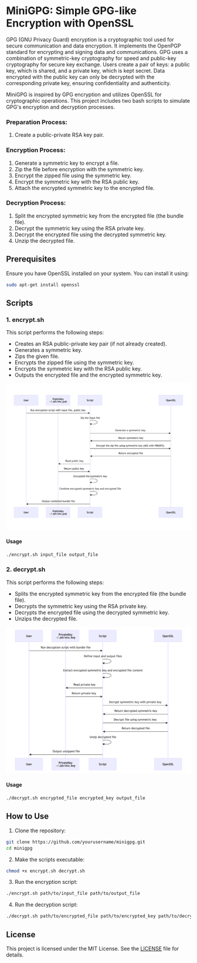 
# MiniGPG: Simple GPG-like Encryption with OpenSSL
GPG (GNU Privacy Guard) encryption is a cryptographic tool used for secure communication and data encryption. It implements the OpenPGP standard for encrypting and signing data and communications. GPG uses a combination of symmetric-key cryptography for speed and public-key cryptography for secure key exchange. Users create a pair of keys: a public key, which is shared, and a private key, which is kept secret. Data encrypted with the public key can only be decrypted with the corresponding private key, ensuring confidentiality and authenticity.

MiniGPG is inspired by GPG encryption and utilizes OpenSSL for cryptographic operations. This project includes two bash scripts to simulate GPG's encryption and decryption processes.

### Preparation Process:
1. Create a public-private RSA key pair.

### Encryption Process:
1. Generate a symmetric key to encrypt a file.
2. Zip the file before encryption with the symmetric key.
3. Encrypt the zipped file using the symmetric key.
4. Encrypt the symmetric key with the RSA public key.
5. Attach the encrypted symmetric key to the encrypted file.

### Decryption Process:
1. Split the encrypted symmetric key from the encrypted file (the bundle file).
2. Decrypt the symmetric key using the RSA private key.
3. Decrypt the encrypted file using the decrypted symmetric key.
4. Unzip the decrypted file.

## Prerequisites

Ensure you have OpenSSL installed on your system. You can install it using:

```sh
sudo apt-get install openssl
```

## Scripts

### 1. encrypt.sh

This script performs the following steps:
- Creates an RSA public-private key pair (if not already created).
- Generates a symmetric key.
- Zips the given file.
- Encrypts the zipped file using the symmetric key.
- Encrypts the symmetric key with the RSA public key.
- Outputs the encrypted file and the encrypted symmetric key.

![alt text](assets/encrypt.png)

#### Usage

```sh
./encrypt.sh input_file output_file
```

### 2. decrypt.sh

This script performs the following steps:
- Splits the encrypted symmetric key from the encrypted file (the bundle file).
- Decrypts the symmetric key using the RSA private key.
- Decrypts the encrypted file using the decrypted symmetric key.
- Unzips the decrypted file.

![alt text](assets/decrypt.png)
#### Usage

```sh
./decrypt.sh encrypted_file encrypted_key output_file
```

## How to Use

1. Clone the repository:
```sh
git clone https://github.com/yourusername/minigpg.git
cd minigpg
```

2. Make the scripts executable:
```sh
chmod +x encrypt.sh decrypt.sh
```

3. Run the encryption script:
```sh
./encrypt.sh path/to/input_file path/to/output_file
```

4. Run the decryption script:
```sh
./decrypt.sh path/to/encrypted_file path/to/encrypted_key path/to/decrypted_output_file
```

## License

This project is licensed under the MIT License. See the [LICENSE](LICENSE) file for details.



<!-- 

sequenceDiagram

    participant User
    participant PublicKey as PublicKey<br>~/.ssh/enc.pub
    participant Script
    participant OpenSSL

    User->>Script: Run encryption script with input file, public key
    Script->>Script: Zip the input file
    Script->>OpenSSL: Generate a symmetric key
    OpenSSL->>Script: Return symmetric key
    Script->>OpenSSL: Encrypt the zip file using symmetric key (AES with PBKDF2)
    OpenSSL->>Script: Return encrypted file
    Script->>PublicKey: Read public key
    PublicKey->>Script: Return public key
    Script->>Script: Encrypted the symmetric key
    Script->>Script: Combine encrypted symmetric key and encrypted file
    Script->>User: Output combined bundle file

-->

<!--
sequenceDiagram
    participant User
    participant PrivateKey as PrivateKey<br>~/.ssh/enc.key
    participant Script
    participant OpenSSL

    User->>Script: Run decryption script with bundle file
    Script->>Script: Define input and output files
    Script->>Script: Extract encrypted symmetric key and encrypted file content
    Script->>PrivateKey: Read private key
    PrivateKey->>Script: Return private key
    Script->>OpenSSL: Decrypt symmetric key with private key
    OpenSSL->>Script: Return decrypted symmetric key
    Script->>OpenSSL: Decrypt file using symmetric key 
    OpenSSL->>Script: Return decrypted file
    Script->>Script: Unzip decrypted file
    Script->>User: Output unzipped file
-->


